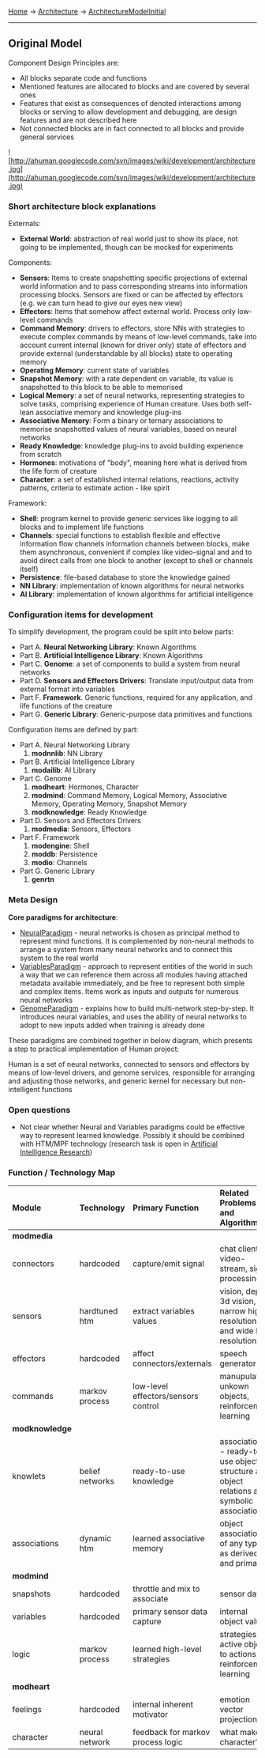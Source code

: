 [Home](Home.md) -> [Architecture](Architecture.md) -> [ArchitectureModelInitial](ArchitectureModelInitial.md)

---


## Original Model ##

Component Design Principles are:

  * All blocks separate code and functions
  * Mentioned features are allocated to blocks and are covered by several ones
  * Features that exist as consequences of denoted interactions among blocks or serving to allow development and debugging, are design features and are not described here
  * Not connected blocks are in fact connected to all blocks and provide general services

![http://ahuman.googlecode.com/svn/images/wiki/development/architecture.jpg](http://ahuman.googlecode.com/svn/images/wiki/development/architecture.jpg)

### Short architecture block explanations ###

Externals:

  * **External World**: abstraction of real world just to show its place, not going to be implemented, though can be mocked for experiments

Components:

  * **Sensors**: Items to create snapshotting specific projections of external world information and to pass corresponding streams into information processing blocks. Sensors are fixed or can be affected by effectors (e.g. we can turn head to give our eyes new view)
  * **Effectors**: Items that somehow affect external world. Process only low-level commands
  * **Command Memory**: drivers to effectors, store NNs with strategies to execute complex commands by means of low-level commands, take into account current internal (known for driver only) state of effectors and provide external (understandable by all blocks) state to operating memory
  * **Operating Memory**: current state of variables
  * **Snapshot Memory**: with a rate dependent on variable, its value is snapshotted to this block to be able to memorised
  * **Logical Memory**: a set of neural networks, representing strategies to solve tasks, comprising experience of Human creature. Uses both self-lean associative memory and knowledge plug-ins
  * **Associative Memory**: Form a binary or ternary associations to memorise snapshotted values of neural variables, based on neural networks
  * **Ready Knowledge**: knowledge plug-ins to avoid building experience from scratch
  * **Hormones**: motivations of "body", meaning here what is derived from the life form of creature
  * **Character**: a set of established internal relations, reactions, activity patterns, criteria to estimate action - like spirit

Framework:

  * **Shell**: program kernel to provide generic services like logging to all blocks and to implement life functions
  * **Channels**: special functions to establish flexible and effective information flow channels information channels between blocks, make them asynchronous, convenient if complex like video-signal and and to avoid direct calls from one block to another (except to shell or channels itself)
  * **Persistence**: file-based database to store the knowledge gained
  * **NN Library**: implementation of known algorithms for neural networks
  * **AI Library**: implementation of known algorithms for artificial intelligence

### Configuration items for development ###

To simplify development, the program could be split into below parts:

  * Part A. **Neural Networking Library**: Known Algorithms
  * Part B. **Artificial Intelligence Library**: Known Algorithms
  * Part C. **Genome**: a set of components to build a system from neural networks
  * Part D. **Sensors and Effectors Drivers**: Translate input/output data from external format into variables
  * Part F. **Framework**. Generic functions, required for any application, and life  functions of the creature
  * Part G. **Generic Library**: Generic-purpose data primitives and functions

Configuration items are defined by part:

  * Part A. Neural Networking Library
    1. **modnnlib**: NN Library
  * Part B. Artificial Intelligence Library
    1. **modailib**: AI Library
  * Part C. Genome
    1. **modheart**: Hormones, Character
    1. **modmind**: Command Memory, Logical Memory, Associative Memory, Operating Memory, Snapshot Memory
    1. **modknowledge**: Ready Knowledge
  * Part D. Sensors and Effectors Drivers
    1. **modmedia**: Sensors, Effectors
  * Part F. Framework
    1. **modengine**: Shell
    1. **moddb**: Persistence
    1. **modio**: Channels
  * Part G. Generic Library
    1. **genrtn**

### Meta Design ###

**Core paradigms for architecture**:

  * [NeuralParadigm](NeuralParadigm.md) - neural networks is chosen as principal method to represent mind functions. It is complemented by non-neural methods to arrange a system from many neural networks and to connect this system to the real world
  * [VariablesParadigm](VariablesParadigm.md) - approach to represent entities of the world in such a way that we can reference them across all modules having attached metadata available immediately, and be free to represent both simple and complex items. Items work as inputs and outputs for numerous neural networks
  * [GenomeParadigm](GenomeParadigm.md) - explains how to build multi-network step-by-step. It introduces neural variables, and uses the ability of neural networks to adopt to new inputs added when training is already done

These paradigms are combined together in below diagram, which presents a step to practical implementation of Human project:

Human is a set of neural networks, connected to sensors and effectors by means of low-level drivers, and genome services, responsible for arranging and adjusting those networks, and generic kernel for necessary but non-intelligent functions

### Open questions ###

  * Not clear whether Neural and Variables paradigms could be effective way to represent learned knowledge. Possibly it should be combined with HTM/MPF technology (research task is open in [Artificial Intelligence Research](ArtificialIntelligenceResearch.md))

### Function / Technology Map ###

| **Module** | **Technology** | **Primary Function** | **Related Problems and Algorithms** |
|:-----------|:---------------|:---------------------|:------------------------------------|
| **modmedia** |                |                      |                                     |
| connectors | hardcoded      | capture/emit signal  | chat client, video-stream, signal processing |
| sensors    | hardtuned htm  | extract variables values | vision, depth, 3d vision, narrow high resolution and wide low resolution |
| effectors  | hardcoded      | affect connectors/externals | speech generator                    |
| commands   | markov process | low-level effectors/sensors control | manupulating unkown objects, reinforcement learning |
| **modknowledge** |                |                      |                                     |
| knowlets   | belief networks | ready-to-use knowledge | associations - ready-to-use object structure and object relations as symbolic associations |
| associations | dynamic htm    | learned associative memory | object associations of any type - as derived and primary |
| **modmind** |                |                      |                                     |
| snapshots  | hardcoded      | throttle and mix to associate | sensor data                         |
| variables  | hardcoded      | primary sensor data capture | internal object values              |
| logic      | markov process | learned high-level strategies | strategies - active objects to actions, reinforcement learning |
| **modheart** |                |                      |                                     |
| feelings   | hardcoded      | internal inherent motivator | emotion vector projections          |
| character  | neural network | feedback for markov process logic | what makes character?               |